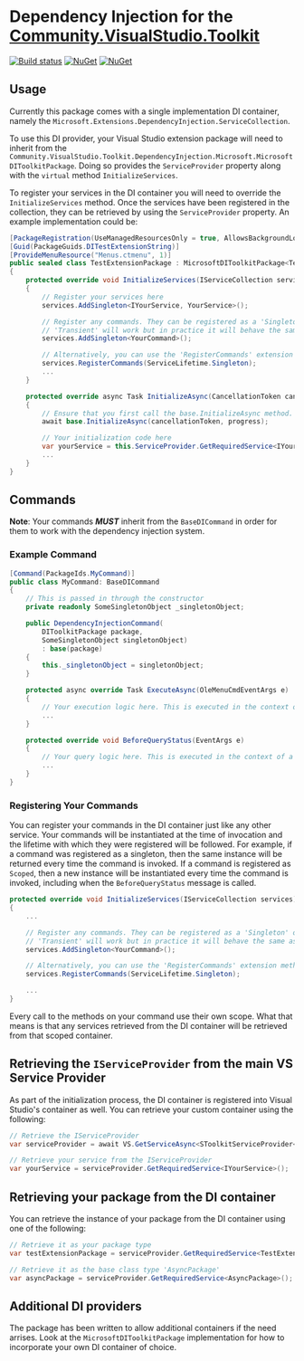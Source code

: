 # Dependency Injection for the [Community.VisualStudio.Toolkit](https://github.com/VsixCommunity/Community.VisualStudio.Toolkit)

[![Build status](https://ci.appveyor.com/api/projects/status/a77wgqcu1c9qb64a?svg=true)](https://ci.appveyor.com/project/madskristensen/community-visualstudio-toolkit-dependencyinjection)
[![NuGet](https://img.shields.io/nuget/vpre/Community.VisualStudio.Toolkit.DependencyInjection.Core.17)](https://nuget.org/packages/Community.VisualStudio.Toolkit.DependencyInjection.Core.17/)
[![NuGet](https://img.shields.io/nuget/vpre/Community.VisualStudio.Toolkit.DependencyInjection.Microsoft.17)](https://nuget.org/packages/Community.VisualStudio.Toolkit.DependencyInjection.Microsoft.17/)

## Usage

Currently this package comes with a single implementation DI container, namely the `Microsoft.Extensions.DependencyInjection.ServiceCollection`.

To use this DI provider, your Visual Studio extension package will need to inherit from the `Community.VisualStudio.Toolkit.DependencyInjection.Microsoft.MicrosoftDIToolkitPackage`.
Doing so provides the `ServiceProvider` property along with the `virtual` method `InitializeServices`.

To register your services in the DI container you will need to override the `InitializeServices` method. 
Once the services have been registered in the collection, they can be retrieved by using the `ServiceProvider` property. 
An example implementation could be:

```csharp
[PackageRegistration(UseManagedResourcesOnly = true, AllowsBackgroundLoading = true)]
[Guid(PackageGuids.DITestExtensionString)]
[ProvideMenuResource("Menus.ctmenu", 1)]
public sealed class TestExtensionPackage : MicrosoftDIToolkitPackage<TestExtensionPackage>
{
    protected override void InitializeServices(IServiceCollection services)
    {
        // Register your services here
        services.AddSingleton<IYourService, YourService>();

        // Register any commands. They can be registered as a 'Singleton' or 'Scoped'. 
        // 'Transient' will work but in practice it will behave the same as 'Scoped'.
        services.AddSingleton<YourCommand>();

        // Alternatively, you can use the 'RegisterCommands' extension method to automatically register all commands in an assembly.
        services.RegisterCommands(ServiceLifetime.Singleton);
        ...
    }

    protected override async Task InitializeAsync(CancellationToken cancellationToken, IProgress<ServiceProgressData> progress)
    {
        // Ensure that you first call the base.InitializeAsync method.
        await base.InitializeAsync(cancellationToken, progress);

        // Your initialization code here
        var yourService = this.ServiceProvider.GetRequiredService<IYourService>();
        ...
    }
}

```

## Commands
**Note**: Your commands ***MUST*** inherit from the `BaseDICommand` in order for them to work with the dependency injection system.


### Example Command
```csharp
[Command(PackageIds.MyCommand)]
public class MyCommand: BaseDICommand
{
    // This is passed in through the constructor
    private readonly SomeSingletonObject _singletonObject;

    public DependencyInjectionCommand(
        DIToolkitPackage package, 
        SomeSingletonObject singletonObject)
        : base(package)
    {
        this._singletonObject = singletonObject;
    }

    protected async override Task ExecuteAsync(OleMenuCmdEventArgs e)
    {
        // Your execution logic here. This is executed in the context of a new scope.
        ...
    }

    protected override void BeforeQueryStatus(EventArgs e)
    {
        // Your query logic here. This is executed in the context of a new scope.
        ...  
    }
}
```

### Registering Your Commands

You can register your commands in the DI container just like any other service. 
Your commands will be instantiated at the time of invocation and the lifetime with which they were registered will be followed.
For example, if a command was registered as a singleton, then the same instance will be returned every time the command is invoked.
If a command is registered as `Scoped`, then a new instance will be instantiated every time the command is invoked, including when the `BeforeQueryStatus` message is called.

```csharp
protected override void InitializeServices(IServiceCollection services)
{
    ... 

    // Register any commands. They can be registered as a 'Singleton' or 'Scoped'. 
    // 'Transient' will work but in practice it will behave the same as 'Scoped'.
    services.AddSingleton<YourCommand>();

    // Alternatively, you can use the 'RegisterCommands' extension method to automatically register all commands in an assembly.
    services.RegisterCommands(ServiceLifetime.Singleton);

    ...
}
```


Every call to the methods on your command use their own scope. 
What that means is that any services retrieved from the DI container will be retrieved from that scoped container.

## Retrieving the `IServiceProvider` from the main VS Service Provider

As part of the initialization process, the DI container is registered into Visual Studio's container as well. 
You can retrieve your custom container using the following:

```csharp
// Retrieve the IServiceProvider
var serviceProvider = await VS.GetServiceAsync<SToolkitServiceProvider<TestExtensionPackage>, IToolkitServiceProvider<TestExtensionPackage>>();

// Retrieve your service from the IServiceProvider
var yourService = serviceProvider.GetRequiredService<IYourService>();
``` 

## Retrieving your package from the DI container

You can retrieve the instance of your package from the DI container using one of the following:

```csharp
// Retrieve it as your package type
var testExtensionPackage = serviceProvider.GetRequiredService<TestExtensionPackage>();

// Retrieve it as the base class type 'AsyncPackage'
var asyncPackage = serviceProvider.GetRequiredService<AsyncPackage>();
```

## Additional DI providers
The package has been written to allow additional containers if the need arrises. 
Look at the `MicrosoftDIToolkitPackage` implementation for how to incorporate your own DI container of choice.